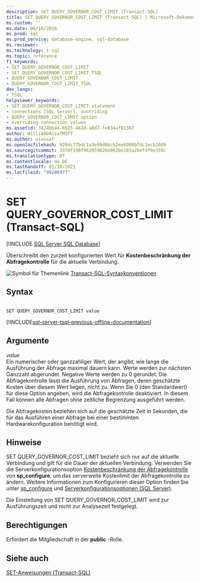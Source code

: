 ```yaml
---
description: SET QUERY_GOVERNOR_COST_LIMIT (Transact-SQL)
title: SET QUERY_GOVERNOR_COST_LIMIT (Transact-SQL) | Microsoft-Dokumentation
ms.custom: ''
ms.date: 06/10/2016
ms.prod: sql
ms.prod_service: database-engine, sql-database
ms.reviewer: ''
ms.technology: t-sql
ms.topic: reference
f1_keywords:
- SET QUERY_GOVERNOR_COST_LIMIT
- SET_QUERY_GOVERNOR_COST_LIMIT_TSQL
- QUERY_GOVERNOR_COST_LIMIT
- QUERY_GOVERNOR_COST_LIMIT_TSQL
dev_langs:
- TSQL
helpviewer_keywords:
- SET QUERY_GOVERNOR_COST_LIMIT statement
- connections [SQL Server], overriding
- QUERY_GOVERNOR_COST_LIMIT option
- overriding connection values
ms.assetid: 3424bb44-6915-462d-a8d7-fe834af81387
author: WilliamDAssafMSFT
ms.author: wiassaf
ms.openlocfilehash: 9204c77bdc1a3e99d66cb2ee6000bf4c1ecb1609
ms.sourcegitcommit: 33f0f190f962059826e002be165a2bef4f9e350c
ms.translationtype: HT
ms.contentlocale: de-DE
ms.lasthandoff: 01/30/2021
ms.locfileid: "99206977"
---
```

# <a name="set-query_governor_cost_limit-transact-sql"></a>SET QUERY_GOVERNOR_COST_LIMIT (Transact-SQL)
[!INCLUDE [SQL Server SQL Database](../../includes/applies-to-version/sql-asdb.md)]

  Überschreibt den zurzeit konfigurierten Wert für **Kostenbeschränkung der Abfragekontrolle** für die aktuelle Verbindung.  
  
 ![Symbol für Themenlink](../../database-engine/configure-windows/media/topic-link.gif "Symbol für Themenlink") [Transact-SQL-Syntaxkonventionen](../../t-sql/language-elements/transact-sql-syntax-conventions-transact-sql.md)  
  
## <a name="syntax"></a>Syntax  
  
```syntaxsql
  
SET QUERY_GOVERNOR_COST_LIMIT value  
```  
  
[!INCLUDE[sql-server-tsql-previous-offline-documentation](../../includes/sql-server-tsql-previous-offline-documentation.md)]

## <a name="arguments"></a>Argumente
 *value*  
 Ein numerischer oder ganzzahliger Wert, der angibt, wie lange die Ausführung der Abfrage maximal dauern kann. Werte werden zur nächsten Ganzzahl abgerundet. Negative Werte werden zu 0 gerundet. Die Abfragekontrolle lässt die Ausführung von Abfragen, deren geschätzte Kosten über diesem Wert liegen, nicht zu. Wenn Sie 0 (den Standardwert) für diese Option angeben, wird die Abfragekontrolle deaktiviert. In diesem Fall können alle Abfragen ohne zeitliche Begrenzung ausgeführt werden.  
  
 Die Abfragekosten beziehen sich auf die geschätzte Zeit in Sekunden, die für das Ausführen einer Abfrage bei einer bestimmten Hardwarekonfiguration benötigt wird.  
  
## <a name="remarks"></a>Hinweise  
 SET QUERY_GOVERNOR_COST_LIMIT bezieht sich nur auf die aktuelle Verbindung und gilt für die Dauer der aktuellen Verbindung. Verwenden Sie die Serverkonfigurationsoption [Kostenbeschränkung der Abfragekontrolle](../../database-engine/configure-windows/configure-the-query-governor-cost-limit-server-configuration-option.md) von **sp_configure**, um das serverweite Kostenlimit der Abfragekontrolle zu ändern. Weitere Informationen zum Konfigurieren dieser Option finden Sie unter [sp_configure](../../relational-databases/system-stored-procedures/sp-configure-transact-sql.md) und [Serverkonfigurationsoptionen &#40;SQL Server&#41;](../../database-engine/configure-windows/server-configuration-options-sql-server.md).  
  
 Die Einstellung von SET QUERY_GOVERNOR_COST_LIMIT wird zur Ausführungszeit und nicht zur Analysezeit festgelegt.  
  
## <a name="permissions"></a>Berechtigungen  
 Erfordert die Mitgliedschaft in der **public** -Rolle.  
  
## <a name="see-also"></a>Siehe auch  
 [SET-Anweisungen &#40;Transact-SQL&#41;](../../t-sql/statements/set-statements-transact-sql.md)  
  
  
